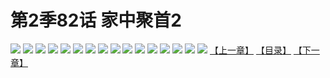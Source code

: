 # 第2季82话 家中聚首2
![](https://s1.baozimh.com/scomic/sanyanxiaotianlu-samanhua/0/534-0rj1/1.jpg)
![](https://s1.baozimh.com/scomic/sanyanxiaotianlu-samanhua/0/534-0rj1/2.jpg)
![](https://s1.baozimh.com/scomic/sanyanxiaotianlu-samanhua/0/534-0rj1/3.jpg)
![](https://s1.baozimh.com/scomic/sanyanxiaotianlu-samanhua/0/534-0rj1/4.jpg)
![](https://s1.baozimh.com/scomic/sanyanxiaotianlu-samanhua/0/534-0rj1/5.jpg)
![](https://s1.baozimh.com/scomic/sanyanxiaotianlu-samanhua/0/534-0rj1/6.jpg)
![](https://s1.baozimh.com/scomic/sanyanxiaotianlu-samanhua/0/534-0rj1/7.jpg)
![](https://s1.baozimh.com/scomic/sanyanxiaotianlu-samanhua/0/534-0rj1/8.jpg)
![](https://s1.baozimh.com/scomic/sanyanxiaotianlu-samanhua/0/534-0rj1/9.jpg)
![](https://s1.baozimh.com/scomic/sanyanxiaotianlu-samanhua/0/534-0rj1/10.jpg)
![](https://s1.baozimh.com/scomic/sanyanxiaotianlu-samanhua/0/534-0rj1/11.jpg)
![](https://s1.baozimh.com/scomic/sanyanxiaotianlu-samanhua/0/534-0rj1/12.jpg)
![](https://s1.baozimh.com/scomic/sanyanxiaotianlu-samanhua/0/534-0rj1/13.jpg)
![](https://s1.baozimh.com/scomic/sanyanxiaotianlu-samanhua/0/534-0rj1/14.jpg)
![](https://s1.baozimh.com/scomic/sanyanxiaotianlu-samanhua/0/534-0rj1/15.jpg)
![](https://s1.baozimh.com/scomic/sanyanxiaotianlu-samanhua/0/534-0rj1/16.jpg)
[【上一章】](./534.md)
[【目录】](./README.md)
[【下一章】](./536.md)
